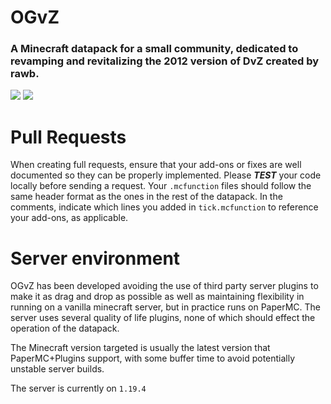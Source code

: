 # OGvZ
### A Minecraft datapack for a small community, dedicated to revamping and revitalizing the 2012 version of DvZ created by rawb.


[![](https://dcbadge.vercel.app/api/server/NUgCXuS)](https://discord.gg/NUgCXuS)
[![](https://img.shields.io/badge/OGvZ-Website-red?style=for-the-badge&logo=appveyor)](https://ogvz.weebly.com)

# Pull Requests
When creating full requests, ensure that your add-ons or fixes are well documented so they can be properly implemented.  Please **_TEST_** your code locally before sending a request.  Your `.mcfunction` files should follow the same header format as the ones in the rest of the datapack.  In the comments, indicate which lines you added in `tick.mcfunction` to reference your add-ons, as applicable.

# Server environment
OGvZ has been developed avoiding the use of third party server plugins to make it as drag and drop as possible as well as maintaining flexibility in running on a vanilla minecraft server, but in practice runs on PaperMC. The server uses several quality of life plugins, none of which should effect the operation of the datapack. 

The Minecraft version targeted is usually the latest version that PaperMC+Plugins support, with some buffer time to avoid potentially unstable server builds.

The server is currently on `1.19.4`
